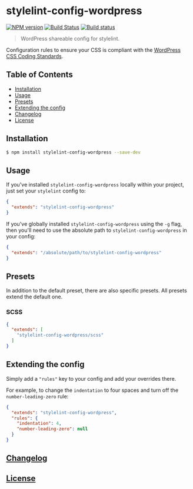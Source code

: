 # stylelint-config-wordpress
[![NPM version](http://img.shields.io/npm/v/stylelint-config-wordpress.svg)](https://www.npmjs.org/package/stylelint-config-wordpress) [![Build Status](https://api.travis-ci.org/WordPress-Coding-Standards/stylelint-config-wordpress.svg?branch=master)](https://travis-ci.org/WordPress-Coding-Standards/stylelint-config-wordpress) [![Build status](https://ci.appveyor.com/api/projects/status/e5bv7cgn83ci69lo?svg=true)](https://ci.appveyor.com/project/WordPress-Coding-Standards/stylelint-config-wordpress)

> WordPress shareable config for stylelint.

Configuration rules to ensure your CSS is compliant with the [WordPress CSS Coding Standards](https://make.wordpress.org/core/handbook/best-practices/coding-standards/css/).

## Table of Contents

-   [Installation](#installation)
-   [Usage](#usage)
-   [Presets](#presets)
-   [Extending the config](#extending-the-config)
-   [Changelog](#changelog)
-   [License](#license)

## Installation

```bash
$ npm install stylelint-config-wordpress --save-dev
```

## Usage

If you've installed `stylelint-config-wordpress` locally within your project, just set your `stylelint` config to:

```json
{
  "extends": "stylelint-config-wordpress"
}
```

If you've globally installed `stylelint-config-wordpress` using the `-g` flag, then you'll need to use the absolute path to `stylelint-config-wordpress` in your config:

```json
{
  "extends": "/absolute/path/to/stylelint-config-wordpress"
}
```

## Presets

In addition to the default preset, there are also specific presets. All presets extend the default one.

### SCSS

```json
{
  "extends": [
    "stylelint-config-wordpress/scss"
  ]
}
```

## Extending the config

Simply add a `"rules"` key to your config and add your overrides there.

For example, to change the `indentation` to four spaces and turn off the `number-leading-zero` rule:


```json
{
  "extends": "stylelint-config-wordpress",
  "rules": {
    "indentation": 4,
    "number-leading-zero": null
  }
}
```

## [Changelog](CHANGELOG.md)

## [License](LICENSE)
